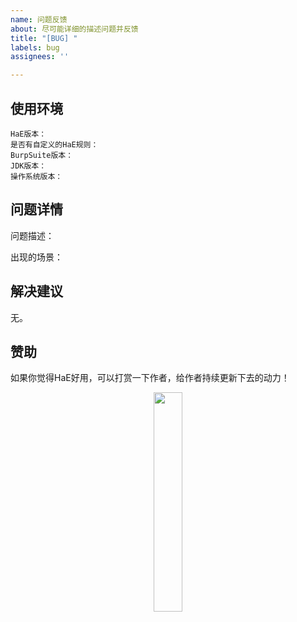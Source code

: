 ```yaml
---
name: 问题反馈
about: 尽可能详细的描述问题并反馈
title: "[BUG] "
labels: bug
assignees: ''

---
```


## 使用环境

```
HaE版本：
是否有自定义的HaE规则：
BurpSuite版本：
JDK版本：
操作系统版本：
```

## 问题详情

问题描述：

出现的场景：

## 解决建议

无。

## 赞助

如果你觉得HaE好用，可以打赏一下作者，给作者持续更新下去的动力！

<div align=center>
<img src="https://raw.githubusercontent.com/gh0stkey/HaE/master/images/reward.jpeg" style="width: 30%" />
</div>
